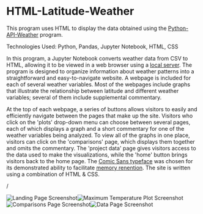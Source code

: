 # HTML-Latitude-Weather
This program uses HTML to display the data obtained using the [Python-API-Weather](https://github.com/finnwurtz/Python-API-Weather) program.

Technologies Used: Python, Pandas, Jupyter Notebook, HTML, CSS

In this program, a Jupyter Notebook converts weather data from CSV to HTML, allowing it to be viewed in a web browser using a [local server](https://developer.mozilla.org/en-US/docs/Learn/Common_questions/set_up_a_local_testing_server). The program is designed to organize information about weather patterns into a straightforward and easy-to-navigate website. A webpage is included for each of several weather variables. Most of the webpages include graphs that illustrate the relationship between latitude and different weather variables; several of them include supplemental commentary.

At the top of each webpage, a series of buttons allows visitors to easily and efficiently navigate between the pages that make up the site. Visitors who click on the 'plots' drop-down menu can choose between several pages, each of which displays a graph and a short commentary for one of the weather variables being analyzed. To view all of the graphs in one place, visitors can click on the 'comparisons' page, which displays them together and omits the commentary. The 'project data' page gives visitors access to the data used to make the visualizations, while the 'home' button brings visitors back to the home page. The [Comic Sans typeface](https://docs.microsoft.com/en-us/typography/font-list/comic-sans-ms) was chosen for its demonstrated ability to facilitate [memory renention](https://www.princeton.edu/news/2010/10/28/font-focus-making-ideas-harder-read-may-make-them-easier-retain). The site is written using a combination of HTML & CSS.

/

![Landing Page Screenshot](screenshots/landing_page_screenshot.png)![Maximum Temperature Plot Screenshot](screenshots/max_temp_plot_screenshot.png)
![Comparisons Page Screenshot](screenshots/comparisons_screenshot.png)![Data Page Screenshot](screenshots/project_data_screenshot.png)
